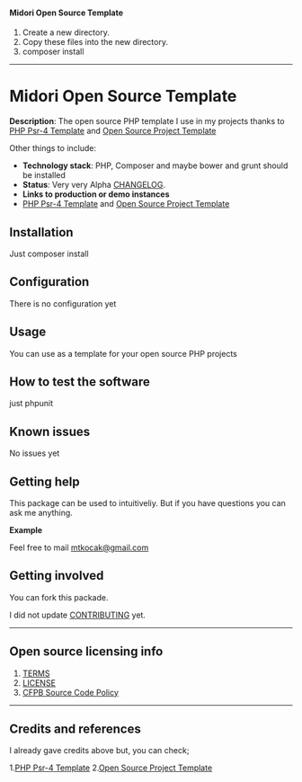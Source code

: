 #### Midori Open Source Template

1. Create a new directory.
2. Copy these files into the new directory.
3. composer install

----

# Midori Open Source Template

**Description**:  The open source PHP template I use in my projects thanks to [PHP Psr-4 Template](http://culttt.com/2014/05/07/create-psr-4-php-package/) and [Open Source Project Template](https://github.com/cfpb/open-source-project-template)

Other things to include:

  - **Technology stack**: PHP, Composer and maybe bower and grunt should be installed
  - **Status**:  Very very Alpha [CHANGELOG](CHANGELOG.md).
  - **Links to production or demo instances**
  - [PHP Psr-4 Template](http://culttt.com/2014/05/07/create-psr-4-php-package/) and [Open Source Project Template](https://github.com/cfpb/open-source-project-template)

## Installation

Just composer install

## Configuration

There is no configuration yet

## Usage

You can use as a template for your open source PHP projects

## How to test the software

just phpunit

## Known issues

No issues yet

## Getting help

This package can be used to intuitiveliy. But if you have questions you can ask me anything.

**Example**

Feel free to mail mtkocak@gmail.com 

## Getting involved

You can fork this packade.

I did not update [CONTRIBUTING](CONTRIBUTING.md) yet.


----

## Open source licensing info
1. [TERMS](TERMS.md)
2. [LICENSE](LICENSE)
3. [CFPB Source Code Policy](https://github.com/cfpb/source-code-policy/)


----

## Credits and references

I already gave credits above but, you can check;

1.[PHP Psr-4 Template](http://culttt.com/2014/05/07/create-psr-4-php-package/)
2.[Open Source Project Template](https://github.com/cfpb/open-source-project-template)
